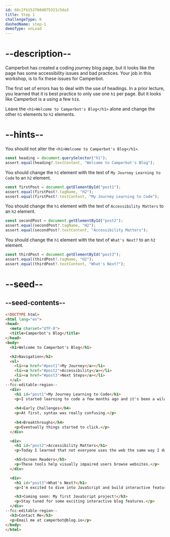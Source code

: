 ```yaml
---
id: 68c2fb153760d075321c5da3
title: Step 1
challengeType: 0
dashedName: step-1
demoType: onLoad
---
```


# --description--

Camperbot has created a coding journey blog page, but it looks like the page has some accessibility issues and bad practices. Your job in this workshop, is to fix these issues for Camperbot.

The first set of errors has to deal with the use of headings. In a prior lecture, you learned that it is best practice to only use one `h1` per page. But it looks like Camperbot is a using a few `h1`s. 

Leave the `<h1>Welcome to Camperbot's Blog</h1>` alone and change the other `h1` elements to `h2` elements.

# --hints--

You should not alter the `<h1>Welcome to Camperbot's Blog</h1>`.

```js
const heading = document.querySelector("h1");
assert.equal(heading?.textContent, "Welcome to Camperbot's Blog");
```

You should change the `h1` element with the text of `My Journey Learning to Code` to an `h2` element.

```js
const firstPost = document.getElementById("post1");
assert.equal(firstPost?.tagName, "H2");
assert.equal(firstPost?.textContent, "My Journey Learning to Code");
```

You should change the `h1` element with the text of `Accessibility Matters` to an `h2` element.

```js
const secondPost = document.getElementById("post2");
assert.equal(secondPost?.tagName, "H2");
assert.equal(secondPost?.textContent, "Accessibility Matters");
```

You should change the `h1` element with the text of `What's Next?` to an `h2` element.

```js
const thirdPost = document.getElementById("post3");
assert.equal(thirdPost?.tagName, "H2");
assert.equal(thirdPost?.textContent, "What's Next?");
```

# --seed--

## --seed-contents--

```html
<!DOCTYPE html>
<html lang="en">
<head>
  <meta charset="UTF-8">
  <title>Camperbot's Blog</title>
</head>
<body>
  <h1>Welcome to Camperbot's Blog</h1>

  <h2>Navigation</h2>
  <ul>
    <li><a href="#post1">My Journey</a></li>
    <li><a href="#post2">Accessibility</a></li>
    <li><a href="#post3">Next Steps</a></li>
  </ul>
--fcc-editable-region--
  <div>
    <h1 id="post1">My Journey Learning to Code</h1>
    <p>I started learning to code a few months ago and it's been a wild ride!</p>
    
    <h4>Early Challenges</h4>
    <p>At first, syntax was really confusing.</p>
    
    <h4>Breakthroughs</h4>
    <p>Eventually things started to click.</p>
  </div>

  <div>
    <h1 id="post2">Accessibility Matters</h1>
    <p>Today I learned that not everyone uses the web the same way I do.</p>

    <h5>Screen Readers</h5>
    <p>These tools help visually impaired users browse websites.</p>
  </div>

  <div>
    <h1 id="post3">What's Next?</h1>
    <p>I'm excited to dive into JavaScript and build interactive features!</p>

    <h3>Coming soon: My first JavaScript project!</h3>
    <p>Stay tuned for some exciting interactive blog features.</p>
  </div>
--fcc-editable-region--
  <h3>Contact Me</h3>
  <p>Email me at camperbot@blog.io</p>
</body>
</html>
```
